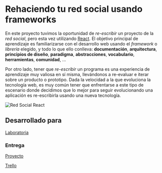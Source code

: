 # Rehaciendo tu red social usando frameworks

En este proyecto tuvimos la oportunidad de _re-escribir_ un proyecto  de
la _red social_, pero esta vez utilizando [React](https://reactjs.org/).
El objetivo principal de aprendizaje es familiarizarse con el desarrollo web
usando el _framework_ o _librería_ elegido, y todo lo que ello conlleva:
**documentación**, **arquitectura**, **principios de diseño**, **paradigma**,
**abstracciones**, **vocabulario**, **herramientas**, **comunidad**, ...

Por otro lado, tener que _re-escribir_ un programa es una experiencia de
aprendizaje muy valiosa en sí misma, llevándonos a re-evaluar e iterar sobre
un producto o prototipo. Dada la velocidad a la que evoluciona la tecnología
web, es muy común tener que enfrentarse a este tipo de escenario donde decidimos
que lo mejor para seguir evolucionando una
aplicación es re-escribirla usando una nueva tecnología.

![Red Social React](https://user-images.githubusercontent.com/39282714/47377725-6de1ff00-d6cc-11e8-9b95-3d8f61fedf62.jpg)
## Desarrollado para 
[Laboratoria](http://laboratoria.la)




### Entrega

[Proyecto](https://milelym.github.io/scl-2018-1-social-network-frameworks/)

[Trello](https://trello.com/b/5cmJL3Er/red-social-con-react)

